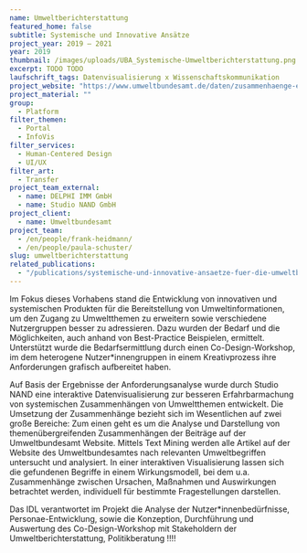 ```yaml
---
name: Umweltberichterstattung
featured_home: false
subtitle: Systemische und Innovative Ansätze
project_year: 2019 – 2021
year: 2019
thumbnail: /images/uploads/UBA_Systemische-Umweltberichterstattung.png
excerpt: TODO TODO
laufschrift_tags: Datenvisualisierung x Wissenschaftskommunikation
project_website: "https://www.umweltbundesamt.de/daten/zusammenhaenge-erkunden"
project_material: ""
group:
  - Platform
filter_themen:
  - Portal
  - InfoVis
filter_services:
  - Human-Centered Design
  - UI/UX
filter_art:
  - Transfer
project_team_external:
  - name: DELPHI IMM GmbH
  - name: Studio NAND GmbH
project_client:
  - name: Umweltbundesamt
project_team:
  - /en/people/frank-heidmann/
  - /en/people/paula-schuster/
slug: umweltberichterstattung
related_publications: 
  - "/publications/systemische-und-innovative-ansaetze-fuer-die-umweltberichterstattung"
---
```

Im Fokus dieses Vorhabens stand die Entwicklung von innovativen und systemischen Produkten für die Bereitstellung von Umweltinformationen, um den Zugang zu Umweltthemen zu erweitern sowie verschiedene Nutzergruppen besser zu adressieren. Dazu wurden der Bedarf und die Möglichkeiten, auch anhand von Best-Practice Beispielen, ermittelt. Unterstützt wurde die Bedarfsermittlung durch einen Co-Design-Workshop, im dem heterogene Nutzer*innengruppen in einem Kreativprozess ihre Anforderungen grafisch aufbereitet haben.

Auf Basis der Ergebnisse der Anforderungsanalyse wurde durch Studio NAND eine interaktive Datenvisualisierung zur besseren Erfahrbarmachung von systemischen Zusammenhängen von Umweltthemen entwickelt. Die Umsetzung der Zusammenhänge bezieht sich im Wesentlichen auf zwei große Bereiche: Zum einen geht es um die Analyse und Darstellung von themenübergreifenden Zusammenhängen der Beiträge auf der Umweltbundesamt Website. Mittels Text Mining werden alle Artikel auf der Website des Umweltbundesamtes nach relevanten Umweltbegriffen untersucht und analysiert. In einer interaktiven Visualisierung lassen sich die gefundenen Begriffe in einem Wirkungsmodell, bei dem u.a. Zusammenhänge zwischen Ursachen, Maßnahmen und Auswirkungen betrachtet werden, individuell für bestimmte Fragestellungen darstellen.

Das IDL verantwortet im Projekt die Analyse der Nutzer*innenbedürfnisse, Personae-Entwicklung, sowie die Konzeption, Durchführung und Auswertung des Co-Design-Workshop mit Stakeholdern der Umweltberichterstattung, Politikberatung 
!!!!